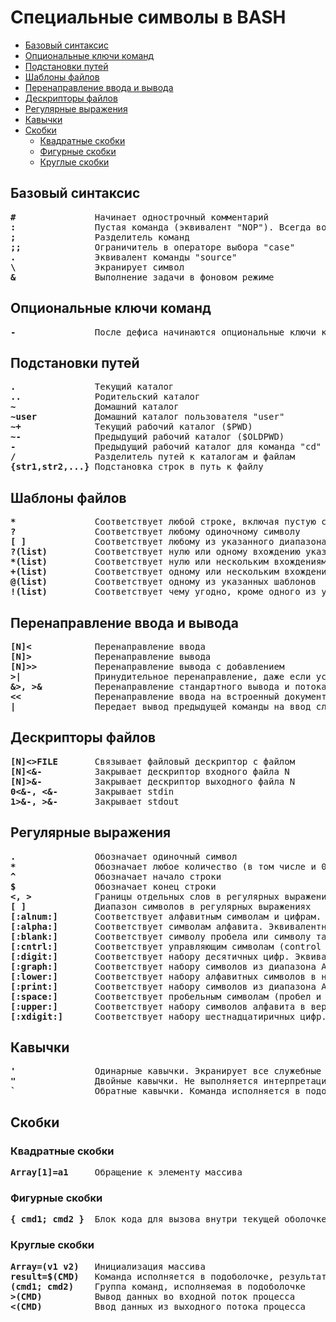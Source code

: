 # Специальные символы в BASH
   * [Базовый синтаксис](#базовый-синтаксис)
   * [Опциональные ключи команд](#опциональные-ключи-команд)
   * [Подстановки путей](#подстановки-путей)
   * [Шаблоны файлов](#шаблоны-файлов)
   * [Перенаправление ввода и вывода](#перенаправление-ввода-и-вывода)
   * [Дескрипторы файлов](#дескрипторы-файлов)
   * [Регулярные выражения](#регулярные-выражения)
   * [Кавычки](#кавычки)
   * [Скобки](#скобки)
      * [Квадратные скобки](#квадратные-скобки)
      * [Фигурные скобки](#фигурные-скобки)
      * [Круглые скобки](#круглые-скобки)

## Базовый синтаксис
<pre>
<b>#</b>               Начинает однострочный комментарий
<b>:</b>               Пустая команда (эквивалент "NOP"). Всегда возвращает "true"
<b>;</b>               Разделитель команд
<b>;;</b>              Ограничитель в операторе выбора "case"
<b>.</b>               Эквивалент команды "source"
<b>\</b>               Экранирует символ
<b>&</b>               Выполнение задачи в фоновом режиме
</pre>

## Опциональные ключи команд
<pre>
<b>-</b>               После дефиса начинаются опциональные ключи команд
</pre>

## Подстановки путей
<pre>
<b>.</b>               Текущий каталог
<b>..</b>              Родительский каталог
<b>~</b>               Домашний каталог
<b>~user</b>           Домашний каталог пользователя "user"
<b>~+</b>              Текущий рабочий каталог ($PWD)
<b>~-</b>              Предыдущий рабочий каталог ($OLDPWD)
<b>-</b>               Предыдущий рабочий каталог для команда "cd"
<b>/</b>               Разделитель путей к каталогам и файлам
<b>{str1,str2,...}</b> Подстановка строк в путь к файлу
</pre>

## Шаблоны файлов
<pre>
<b>*</b>               Соответствует любой строке, включая пустую строку
<b>?</b>               Соответствует любому одиночному символу
<b>[ ]</b>             Соответствует любому из указанного диапазона символов
<b>?(list)</b>         Соответствует нулю или одному вхождению указанных шаблонов
<b>*(list)</b>         Соответствует нулю или нескольким вхождениям указанных шаблонов
<b>+(list)</b>         Соответствует одному или нескольким вхождениям указанных шаблонов
<b>@(list)</b>         Соответствует одному из указанных шаблонов
<b>!(list)</b>         Соответствует чему угодно, кроме одного из указанных шаблонов
</pre>

## Перенаправление ввода и вывода
<pre>
<b>[N]&lt;</b>            Перенаправление ввода
<b>[N]&gt;</b>            Перенаправление вывода
<b>[N]&gt;&gt;</b>           Перенаправление вывода с добавлением
<b>&gt;|</b>              Принудительное перенаправление, даже если установлена опция "noclobber"
<b>&&gt;, &gt;&</b>          Перенаправление стандартного вывода и потока ошибок
<b>&lt;&lt;</b>              Перенаправление ввода на встроенный документ
<b>|</b>               Передает вывод предыдущей команды на ввод следующей (конвеер)
</pre>

## Дескрипторы файлов
<pre>
<b>[N]&lt;&gt;FILE</b>       Связывает файловый дескриптор с файлом
<b>[N]&lt;&-</b>          Закрывает дескриптор входного файла N
<b>[N]&gt;&-</b>          Закрывает дескриптор выходного файла N
<b>0&lt;&-, <&-</b>       Закрывает stdin
<b>1&gt;&-, >&-</b>       Закрывает stdout
</pre>

## Регулярные выражения
<pre>
<b>.</b>               Обозначает одиночный символ
<b>*</b>               Обозначает любое количество (в том числе и 0) символов
<b>^</b>               Обозначает начало строки
<b>$</b>               Обозначает конец строки
<b>&lt;, &gt;</b>            Границы отдельных слов в регулярных выражениях
<b>[ ]</b>             Диапазон символов в регулярных выражениях
<b>[:alnum:]</b>       Соответствует алфавитным символам и цифрам. Эквивалентно выражению [A-Za-z0-9]
<b>[:alpha:]</b>       Соответствует символам алфавита. Эквивалентно выражению [A-Za-z]
<b>[:blank:]</b>       Соответствует символу пробела или символу табуляции
<b>[:cntrl:]</b>       Соответствует управляющим символам (control characters)
<b>[:digit:]</b>       Соответствует набору десятичных цифр. Эквивалентно выражению [0-9]
<b>[:graph:]</b>       Соответствует набору символов из диапазона ASCII 33 - 126
<b>[:lower:]</b>       Соответствует набору алфавитных символов в нижнем регистре. Эквивалентно выражению [a-z]
<b>[:print:]</b>       Соответствует набору символов из диапазона ASCII 32 - 126
<b>[:space:]</b>       Соответствует пробельным символам (пробел и горизонтальная табуляция)
<b>[:upper:]</b>       Соответствует набору символов алфавита в верхнем регистре. Эквивалентно выражению [A-Z]
<b>[:xdigit:]</b>      Соответствует набору шестнадцатиричных цифр. Эквивалентно выражению [0-9A-Fa-f]
</pre>

## Кавычки
<pre>
<b>'</b>               Одинарные кавычки. Экранирует все служебные символы в строке
<b>"</b>               Двойные кавычки. Не выполняется интерпретация большинства служебных символов
<b>`</b>               Обратные кавычки. Команда исполняется в подоболочке, результат записывается в переменную
</pre>

## Скобки

### Квадратные скобки
<pre>
<b>Array[1]=a1</b>     Обращение к элементу массива
</pre>

### Фигурные скобки
<pre>
<b>{ cmd1; cmd2 }</b>  Блок кода для вызова внутри текущей оболочке
</pre>

### Круглые скобки
<pre>
<b>Array=(v1 v2)</b>   Инициализация массива
<b>result=$(CMD)</b>   Команда исполняется в подоболочке, результат записывается в переменную
<b>(cmd1; cmd2)</b>    Группа команд, исполняемая в подоболочке
<b>&gt;(CMD)</b>          Вывод данных во входной поток процесса
<b>&lt;(CMD)</b>          Ввод данных из выходного потока процесса
</pre>
